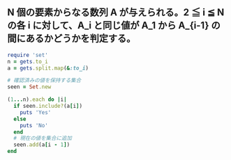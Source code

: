## N 個の要素からなる数列 A が与えられる。2 ≦ i ≦ N の各 i に対して、A_i と同じ値が A_1 から A_{i-1} の間にあるかどうかを判定する。

```ruby
require 'set' 
n = gets.to_i
a = gets.split.map(&:to_i)

# 確認済みの値を保持する集合
seen = Set.new

(1...n).each do |i|
  if seen.include?(a[i])
    puts 'Yes'
  else
    puts 'No'
  end
  # 現在の値を集合に追加
  seen.add(a[i - 1])
end
```